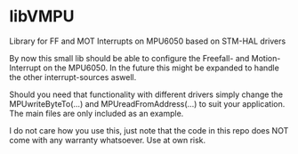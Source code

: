 # libVMPU
Library for FF and MOT Interrupts on MPU6050 based on STM-HAL drivers

By now this small lib should be able to configure the Freefall- and Motion- Interrupt on the MPU6050.
In the future this might be expanded to handle the other interrupt-sources aswell.

Should you need that functionality with different drivers simply change the MPUwriteByteTo(...) and MPUreadFromAddress(...) to suit your application.
The main files are only included as an example.

I do not care how you use this, just note that the code in this repo does NOT come with any warranty whatsoever. Use at own risk.
